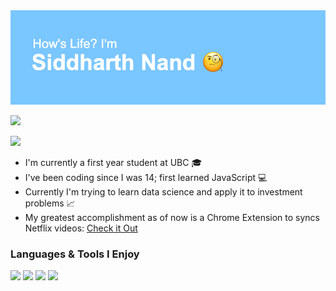 <img src = "./GitHub About Me.png" />

<a href="https://www.linkedin.com/in/siddharth-nand/" target="_blank">![](https://img.shields.io/badge/linkedin%20-%230077B5.svg?&style=for-the-badge&logo=linkedin&logoColor=white)</a>

<img src="https://img.shields.io/badge/thedevguy1%20-%23FFFC00.svg?&style=for-the-badge&logo=Snapchat&logoColor=white"/>


- I'm currently a first year student at UBC 🎓
- I've been coding since I was 14; first learned JavaScript 💻
- Currently I'm trying to learn data science and apply it to investment problems 📈
- My greatest accomplishment as of now is a Chrome Extension to syncs Netflix videos: [Check it Out](https://sidnand.github.io/Sinc-Website/)

### Languages & Tools I Enjoy
![](https://img.shields.io/badge/node.js%20-%2343853D.svg?&style=for-the-badge&logo=node.js&logoColor=white)
![](https://img.shields.io/badge/python%20-%2314354C.svg?&style=for-the-badge&logo=python&logoColor=white)
![](https://img.shields.io/badge/r-%23276DC3.svg?&style=for-the-badge&logo=r&logoColor=white)
![](https://img.shields.io/badge/git%20-%23F05033.svg?&style=for-the-badge&logo=git&logoColor=white)
